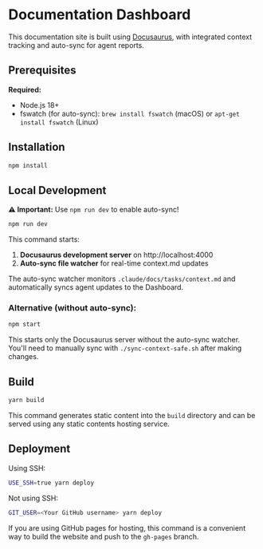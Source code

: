# Documentation Dashboard

This documentation site is built using [Docusaurus](https://docusaurus.io/), with integrated context tracking and auto-sync for agent reports.

## Prerequisites

**Required:**
- Node.js 18+
- fswatch (for auto-sync): `brew install fswatch` (macOS) or `apt-get install fswatch` (Linux)

## Installation

```bash
npm install
```

## Local Development

**⚠️ Important:** Use `npm run dev` to enable auto-sync!

```bash
npm run dev
```

This command starts:
1. **Docusaurus development server** on http://localhost:4000
2. **Auto-sync file watcher** for real-time context.md updates

The auto-sync watcher monitors `.claude/docs/tasks/context.md` and automatically syncs agent updates to the Dashboard.

### Alternative (without auto-sync):

```bash
npm start
```

This starts only the Docusaurus server without the auto-sync watcher. You'll need to manually sync with `./sync-context-safe.sh` after making changes.

## Build

```bash
yarn build
```

This command generates static content into the `build` directory and can be served using any static contents hosting service.

## Deployment

Using SSH:

```bash
USE_SSH=true yarn deploy
```

Not using SSH:

```bash
GIT_USER=<Your GitHub username> yarn deploy
```

If you are using GitHub pages for hosting, this command is a convenient way to build the website and push to the `gh-pages` branch.
